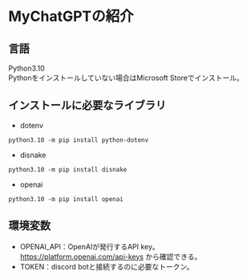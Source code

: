 # MyChatGPTの紹介
  
## 言語  
Python3.10  
Pythonをインストールしていない場合はMicrosoft Storeでインストール。  

## インストールに必要なライブラリ  
- dotenv  
```powershell:
python3.10 -m pip install python-dotenv
```  
- disnake  
```powershell:
python3.10 -m pip install disnake
```  
- openai  
```powershell:
python3.10 -m pip install openai
```  
  
## 環境変数  
- OPENAI_API：OpenAIが発行するAPI key。https://platform.openai.com/api-keys から確認できる。  
- TOKEN：discord botと接続するのに必要なトークン。